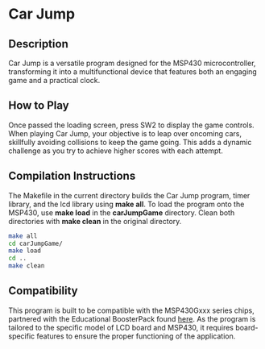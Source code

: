 # Car Jump

## Description
Car Jump is a versatile program designed for the MSP430 microcontroller, transforming it into a multifunctional device that features both an engaging game and a practical clock.

## How to Play
Once passed the loading screen, press SW2 to display the game controls. When playing Car Jump, your objective is to leap over oncoming cars, skillfully avoiding collisions to keep the game going. This adds a dynamic challenge as you try to achieve higher scores with each attempt.

## Compilation Instructions
The Makefile in the current directory builds the Car Jump program, timer library, and the lcd library using **make all**. To load the program onto the MSP430, use **make load** in the **carJumpGame** directory. Clean both directories with **make clean** in the original directory.

```bash
make all
cd carJumpGame/
make load
cd ..
make clean
```

## Compatibility
This program is built to be compatible with the MSP430Gxxx series chips, partnered with the Educational BoosterPack found [here](https://www.tindie.com/products/robg/educational-boosterpack-service/). As the program is tailored to the specific model of LCD board and MSP430, it requires board-specific features to ensure the proper functioning of the application.
